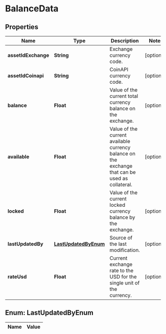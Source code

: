 

# BalanceData

## Properties

Name | Type | Description | Notes
------------ | ------------- | ------------- | -------------
**assetIdExchange** | **String** | Exchange currency code. |  [optional]
**assetIdCoinapi** | **String** | CoinAPI currency code. |  [optional]
**balance** | **Float** | Value of the current total currency balance on the exchange. |  [optional]
**available** | **Float** | Value of the current available currency balance on the exchange that can be used as collateral. |  [optional]
**locked** | **Float** | Value of the current locked currency balance by the exchange. |  [optional]
**lastUpdatedBy** | [**LastUpdatedByEnum**](#LastUpdatedByEnum) | Source of the last modification.  |  [optional]
**rateUsd** | **Float** | Current exchange rate to the USD for the single unit of the currency.  |  [optional]


## Enum: LastUpdatedByEnum

Name | Value
---- | -----




